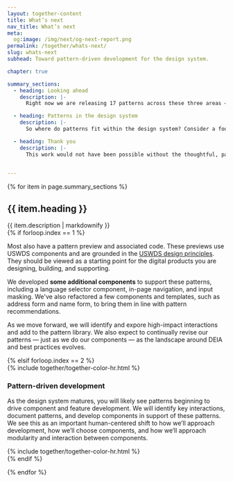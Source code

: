 ```yaml
---
layout: together-content
title: What’s next
nav_title: What’s next
meta:
  og:image: /img/next/og-next-report.png
permalink: /together/whats-next/
slug: whats-next
subhead: Toward pattern-driven development for the design system.

chapter: true

summary_sections:
  - heading: Looking ahead
    description: |-
      Right now we are releasing 17 patterns across these three areas — user profile, complex forms, and language selection. Some of the patterns are more straightforward — like how to help a user provide an email address. Some are more complex, such as how to help a user provide their race and ethnicity. Each pattern has information on when to use it, best practices, usability and accessibility considerations, as well as research references and a changelog. 

  - heading: Patterns in the design system
    description: |-
      So where do patterns fit within the design system? Consider a food metaphor. Patterns are the recipes that pull together components (ingredients), tokens (flavors and textures), and usability and accessibility guidance (food preparation techniques). Patterns provide the recipe — the blueprint — for creating an inclusive experience. You’ll still need to apply your deep knowledge of your users to make design choices that work for you, but the patterns summarize the considerations important to your choices. Templates are a specific application of the recipe.

  - heading: Thank you
    description: |-
      This work would not have been possible without the thoughtful, passionate, and generous information sharing of our research participants. **Thank you to everyone who participated** in the interviews, provided samples, and offered their lived experience and feedback. We encourage you to be a part of the evolution of our design pattern library by contributing your thoughts and suggestions as we move forward. 
      

---
```


{% for item in page.summary_sections %}
  <section id="section-{{ forloop.index }}" class="together-section together-section--{{ item.title | downcase | replace: " ", "-" | remove: "’" }} {{ item.section_class }}">
    <div class="grid-container">
      <div class="grid-row">
        <div class="grid-col-12">
          <div class="together-section__header">
            <h2 class="together-section__heading">{{ item.heading }}</h2>
          </div>
        </div>
        <div class="tablet:grid-col-8 tablet:margin-left-auto together-section-description">
          {{ item.description | markdownify }}
        </div>
      </div>
      <div class="grid-row">
        <div class="grid-col-12">
{% if forloop.index == 1 %}
          <div class="tablet:grid-offset-4 measure-4">
            <p>
              Most also have a pattern preview and associated code. These previews use USWDS components and are grounded in the <a href="https://designsystem.digital.gov/design-principles/">USWDS design principles</a>. They should be viewed as a starting point for the digital products you are designing, building, and supporting. 
            </p>
            <p>
              We developed <strong>some additional components</strong> to support these patterns, including a language selector component, in-page navigation, and input masking. We've also refactored a few components and templates, such as address form and name form, to bring them in line with pattern recommendations.
            </p>
            <p>
              As we move forward, we will identify and expore high-impact interactions and add to the pattern library. We also expect to continually revise our patterns — just as we do our components — as the landscape around DEIA and best practices evolves.
            </p>
          </div>
{% elsif forloop.index == 2 %}
          <div class="margin-top-6 desktop:grid-offset-4">
            {% include together/together-color-hr.html %}
            <section class="together-section bg-indigo-cool-70 padding-y-6 padding-x-2 desktop:padding-x-0 text-white">
              <div class="desktop:grid-offset-2">
                <h3 class="text-indigo-10 margin-top-3">Pattern-driven development</h3>
                <p class="text-white measure-4">
                  As the design system matures, you will likely see patterns beginning to drive component and feature development. We will identify key interactions, document patterns, and develop components in support of these patterns. We see this as an important human-centered shift to how we’ll approach development, how we’ll choose components, and how we’ll approach modularity and interaction between components.</p>
              </div>
            </section>
          {% include together/together-color-hr.html %}
          </div>
{% endif %}
        </div>
      </div>
    </div>
  </section>
  
{% endfor %}